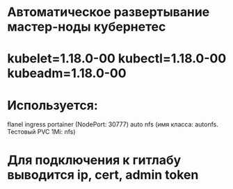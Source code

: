 # Автоматическое развертывание мастер-ноды кубернетес
# kubelet=1.18.0-00 kubectl=1.18.0-00 kubeadm=1.18.0-00 
# Используется:
flanel
ingress
portainer (NodePort: 30777)
auto nfs (имя класса: autonfs. Тестовый PVC 1Mi: nfs)
# Для подключения к гитлабу выводится ip, cert, admin token


